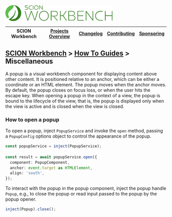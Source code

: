 <a href="/README.md"><img src="/resources/branding/scion-workbench-banner.svg" height="50" alt="SCION Workbench"></a>

| SCION Workbench | [Projects Overview][menu-projects-overview] | [Changelog][menu-changelog] | [Contributing][menu-contributing] | [Sponsoring][menu-sponsoring] |  
| --- | --- | --- | --- | --- |

## [SCION Workbench][menu-home] > [How To Guides][menu-how-to] > Miscellaneous

A popup is a visual workbench component for displaying content above other content. It is positioned relative to an anchor,
which can be either a coordinate or an HTML element. The popup moves when the anchor moves. By default, the popup closes on focus loss, or when the user hits the escape key. When opening a popup in the context of a view, the popup is bound to the lifecycle of the view, that is, the popup is displayed only when the view is active and is closed when the view is closed.

### How to open a popup
To open a popup, inject `PopupService` and invoke the `open` method, passing a `PopupConfig` options object to control the appearance of the popup.

```ts
const popupService = inject(PopupService);

const result = await popupService.open({
  component: PopupComponent,
  anchor: event.target as HTMLElement,
  align: 'south',
});
```

To interact with the popup in the popup component, inject the popup handle `Popup`, e.g., to close the popup or read input passed to the popup by the popup opener.


```typescript
inject(Popup).close();
```

[menu-how-to]: /docs/site/howto/how-to.md

[menu-home]: /README.md
[menu-projects-overview]: /docs/site/projects-overview.md
[menu-changelog]: /docs/site/changelog.md
[menu-contributing]: /CONTRIBUTING.md
[menu-sponsoring]: /docs/site/sponsoring.md
